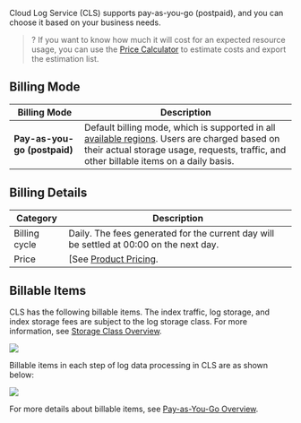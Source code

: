 <span id="cls"></span>
Cloud Log Service (CLS) supports pay-as-you-go (postpaid), and you can choose it based on your business needs.

>? If you want to know how much it will cost for an expected resource usage, you can use the [Price Calculator](https://buy.intl.cloud.tencent.com/price/cls/calculator) to estimate costs and export the estimation list.
>

## Billing Mode

| Billing Mode                                                    | Description                                                      |
| ---------------------- | ------------------------------------------------------------ |
| **Pay-as-you-go (postpaid)** | Default billing mode, which is supported in all [available regions](https://intl.cloud.tencent.com/document/product/614/18940). Users are charged based on their actual storage usage, requests, traffic, and other billable items on a daily basis. |




## Billing Details

| Category     | Description                                                         |
| -------- | ------------------------------------------------------------ |
| Billing cycle | Daily. The fees generated for the current day will be settled at 00:00 on the next day.</br> |
| Price | [See [Product Pricing](https://intl.cloud.tencent.com/document/product/614/37510). |


## Billable Items

CLS has the following billable items. The index traffic, log storage, and index storage fees are subject to the log storage class. For more information, see [Storage Class Overview](https://intl.cloud.tencent.com/document/product/614/42003).

![](https://qcloudimg.tencent-cloud.cn/raw/3e19ac671121afbf7b5054fb06668d5c.png)

Billable items in each step of log data processing in CLS are as shown below:

![](https://qcloudimg.tencent-cloud.cn/raw/1dc8c2a90dc3fb1b828f63a80f8f421b.png)

For more details about billable items, see [Pay-as-You-Go Overview](https://www.tencentcloud.com/document/product/614/49672).
